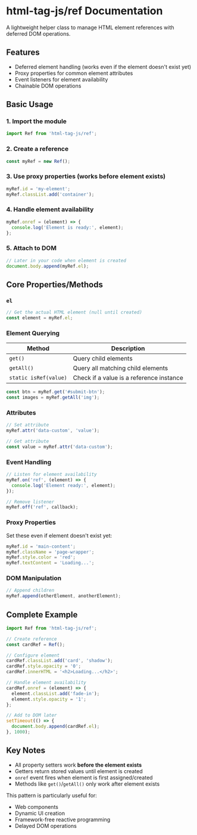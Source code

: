 # html-tag-js/ref Documentation

A lightweight helper class to manage HTML element references with deferred DOM operations.

## Features

- Deferred element handling (works even if the element doesn't exist yet)
- Proxy properties for common element attributes
- Event listeners for element availability
- Chainable DOM operations

## Basic Usage

### 1. Import the module

```js
import Ref from 'html-tag-js/ref';
```

### 2. Create a reference

```js
const myRef = new Ref();
```

### 3. Use proxy properties (works before element exists)

```js
myRef.id = 'my-element';
myRef.classList.add('container');
```

### 4. Handle element availability

```js
myRef.onref = (element) => {
  console.log('Element is ready:', element);
};
```

### 5. Attach to DOM

```js
// Later in your code when element is created
document.body.append(myRef.el);
```

## Core Properties/Methods

### `el`

```js
// Get the actual HTML element (null until created)
const element = myRef.el;
```

### Element Querying

| Method       | Description                          |
|--------------|--------------------------------------|
| `get()`      | Query child elements                 |
| `getAll()`   | Query all matching child elements    |
| `static isRef(value)` | Check if a value is a reference instance |

```js
const btn = myRef.get('#submit-btn');
const images = myRef.getAll('img');
```

### Attributes

```js
// Set attribute
myRef.attr('data-custom', 'value');

// Get attribute
const value = myRef.attr('data-custom');
```

### Event Handling

```js
// Listen for element availability
myRef.on('ref', (element) => {
  console.log('Element ready:', element);
});

// Remove listener
myRef.off('ref', callback);
```

### Proxy Properties

Set these even if element doesn't exist yet:

```js
myRef.id = 'main-content';
myRef.className = 'page-wrapper';
myRef.style.color = 'red';
myRef.textContent = 'Loading...';
```

### DOM Manipulation

```js
// Append children
myRef.append(otherElement, anotherElement);
```

## Complete Example

```js
import Ref from 'html-tag-js/ref';

// Create reference
const cardRef = Ref();

// Configure element
cardRef.classList.add('card', 'shadow');
cardRef.style.opacity = '0';
cardRef.innerHTML = '<h2>Loading...</h2>';

// Handle element availability
cardRef.onref = (element) => {
  element.classList.add('fade-in');
  element.style.opacity = '1';
};

// Add to DOM later
setTimeout(() => {
  document.body.append(cardRef.el);
}, 1000);
```

## Key Notes

- All property setters work **before the element exists**
- Getters return stored values until element is created
- `onref` event fires when element is first assigned/created
- Methods like `get()`/`getAll()` only work after element exists

This pattern is particularly useful for:

- Web components
- Dynamic UI creation
- Framework-free reactive programming
- Delayed DOM operations
